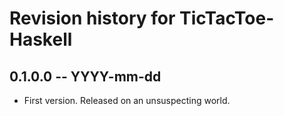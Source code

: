 # Revision history for TicTacToe-Haskell

## 0.1.0.0  -- YYYY-mm-dd

* First version. Released on an unsuspecting world.
